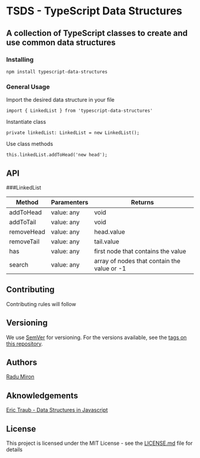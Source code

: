 # TSDS - TypeScript Data Structures

## A collection of TypeScript classes to create and use common data structures

### Installing

 ```
 npm install typescript-data-structures
 ```
### General Usage
Import the desired data structure in your file

```
import { LinkedList } from 'typescript-data-structures'
```

Instantiate class 

```
private linkedList: LinkedList = new LinkedList();
```

Use class methods

```
this.linkedList.addToHead('new head');
```
## API
###LinkedList

Method | Paramenters | Returns 
--- | --- | ---
addToHead | value: any | void
addToTail | value: any | void
removeHead | value: any | head.value
removeTail | value: any | tail.value
has | value: any | first node that contains the value
search | value: any | array of nodes that contain the value or -1


## Contributing

Contributing rules will follow
## Versioning

We use [SemVer](http://semver.org/) for versioning. For the versions available, see the [tags on this repository](https://github.com/your/project/tags). 

## Authors

[Radu Miron](https://github.com/RCMiron)

## Aknowledgements

[Eric Traub - Data Structures in Javascript](https://www.udemy.com/learning-data-structures-in-javascript-from-scratch)

## License

This project is licensed under the MIT License - see the [LICENSE.md](LICENSE.md) file for details

